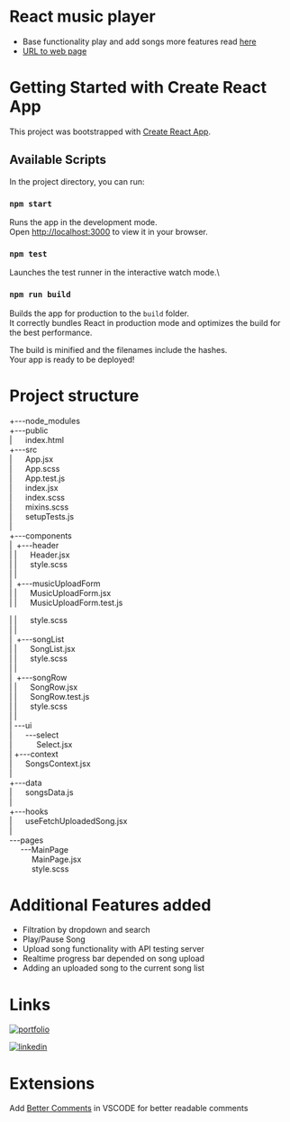 # React music player

- Base functionality play and add songs more features read [here](#additional-features-added)
- [URL to web page](https://dreamy-lebkuchen-708652.netlify.app)

# Getting Started with Create React App

This project was bootstrapped with [Create React App](https://github.com/facebook/create-react-app).

## Available Scripts

In the project directory, you can run:

### `npm start`

Runs the app in the development mode.\
Open [http://localhost:3000](http://localhost:3000) to view it in your browser.

### `npm test`

Launches the test runner in the interactive watch mode.\

### `npm run build`

Builds the app for production to the `build` folder.\
It correctly bundles React in production mode and optimizes the build for the best performance.

The build is minified and the filenames include the hashes.\
Your app is ready to be deployed!

# Project structure

+---node_modules  
+---public  
|   &nbsp;&nbsp;&nbsp;&nbsp;&nbsp;index.html  
+---src  
|   &nbsp;&nbsp;&nbsp;&nbsp;&nbsp;App.jsx  
|   &nbsp;&nbsp;&nbsp;&nbsp;&nbsp;App.scss  
|   &nbsp;&nbsp;&nbsp;&nbsp;&nbsp;App.test.js  
|   &nbsp;&nbsp;&nbsp;&nbsp;&nbsp;index.jsx  
|   &nbsp;&nbsp;&nbsp;&nbsp;&nbsp;index.scss  
|   &nbsp;&nbsp;&nbsp;&nbsp;&nbsp;mixins.scss  
|   &nbsp;&nbsp;&nbsp;&nbsp;&nbsp;setupTests.js  
|  
+---components  
|   &nbsp;+---header  
|   |       &nbsp;&nbsp;&nbsp;&nbsp;&nbsp;Header.jsx  
|   |       &nbsp;&nbsp;&nbsp;&nbsp;&nbsp;style.scss  
|   |  
|   &nbsp;+---musicUploadForm  
|   |       &nbsp;&nbsp;&nbsp;&nbsp;&nbsp;MusicUploadForm.jsx  
|   |       &nbsp;&nbsp;&nbsp;&nbsp;&nbsp;MusicUploadForm.test.js  
  
|   |       &nbsp;&nbsp;&nbsp;&nbsp;&nbsp;style.scss  
|   |  
|   &nbsp;+---songList  
|   |       &nbsp;&nbsp;&nbsp;&nbsp;&nbsp;SongList.jsx  
|   |       &nbsp;&nbsp;&nbsp;&nbsp;&nbsp;style.scss  
|   |  
|   &nbsp;+---songRow  
|   |       &nbsp;&nbsp;&nbsp;&nbsp;&nbsp;SongRow.jsx  
|   |       &nbsp;&nbsp;&nbsp;&nbsp;&nbsp;SongRow.test.js  
|   |       &nbsp;&nbsp;&nbsp;&nbsp;&nbsp;style.scss  
|   |  
|   \---ui  
|       &nbsp;&nbsp;&nbsp;&nbsp;&nbsp;\---select  
|               &nbsp;&nbsp;&nbsp;&nbsp;&nbsp;&nbsp;&nbsp;&nbsp;&nbsp;&nbsp;Select.jsx  
|
+---context  
|       &nbsp;&nbsp;&nbsp;&nbsp;&nbsp;SongsContext.jsx  
|  
+---data  
|       &nbsp;&nbsp;&nbsp;&nbsp;&nbsp;songsData.js  
|  
+---hooks  
|       &nbsp;&nbsp;&nbsp;&nbsp;&nbsp;useFetchUploadedSong.jsx  
|  
\---pages  
    &nbsp;&nbsp;&nbsp;&nbsp;&nbsp;\---MainPage  
            &nbsp;&nbsp;&nbsp;&nbsp;&nbsp;&nbsp;&nbsp;&nbsp;&nbsp;&nbsp;MainPage.jsx  
            &nbsp;&nbsp;&nbsp;&nbsp;&nbsp;&nbsp;&nbsp;&nbsp;&nbsp;&nbsp;style.scss  

# Additional Features added

- Filtration by dropdown and search
- Play/Pause Song
- Upload song functionality with API testing server
- Realtime progress bar depended on song upload
- Adding an uploaded song to the current song list

# Links

[![portfolio](https://img.shields.io/badge/my_portfolio-000?style=for-the-badge&logo=ko-fi&logoColor=white)](https://chipper-monstera-69c32f.netlify.app/)

[![linkedin](https://img.shields.io/badge/linkedin-0A66C2?style=for-the-badge&logo=linkedin&logoColor=white)](https://www.linkedin.com/in/erik-harutyunyan-2588a9226/)

# Extensions

Add [Better Comments](https://marketplace.visualstudio.com/items?itemName=aaron-bond.better-comments)
in VSCODE for better readable comments
